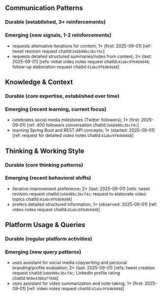 ## Communication Patterns
### Durable (established, 3+ reinforcements)

### Emerging (new signals, 1-2 reinforcements)
- requests alternative iterations for content; 1× (first: 2025-09-01) [ref: tweet revision request chatId:`2ebb98bc3bcf4c`]
- requests detailed structured summaries/notes from content; 2× (last: 2025-09-01) [refs: initial video notes request chatId:`41abc9f64b9d48`; follow-up elaboration request chatId:`41abc9f64b9d48`]

## Knowledge & Context
### Durable (core expertise, established over time)

### Emerging (recent learning, current focus)
- celebrates social media milestones (Twitter followers); 1× (first: 2025-09-01) [ref: 400 followers conversation chatId:`2ebb98bc3bcf4c`]
- learning Spring Boot and REST API concepts; 1× (started: 2025-09-01) [ref: request for detailed video notes chatId:`41abc9f64b9d48`]

## Thinking & Working Style
### Durable (core thinking patterns)

### Emerging (recent behavioral shifts)
- iterative improvement preference; 2× (last: 2025-09-01) [refs: tweet revision request chatId:`2ebb98bc3bcf4c`; request to elaborate video topics chatId:`41abc9f64b9d48`]
- prefers detailed structured information; 1× (observed: 2025-09-01) [ref: video notes request chatId:`41abc9f64b9d48`]

## Platform Usage & Queries
### Durable (regular platform activities)

### Emerging (new query patterns)
- uses assistant for social media copywriting and personal branding/profile evaluation; 2× (last: 2025-09-01) [refs: tweet creation request chatId:`2ebb98bc3bcf4c`; LinkedIn profile rating chatId:`969e4308a77048`]
- uses assistant for video summarization and note-taking; 1× (first: 2025-09-01) [ref: video notes request chatId:`41abc9f64b9d48`]